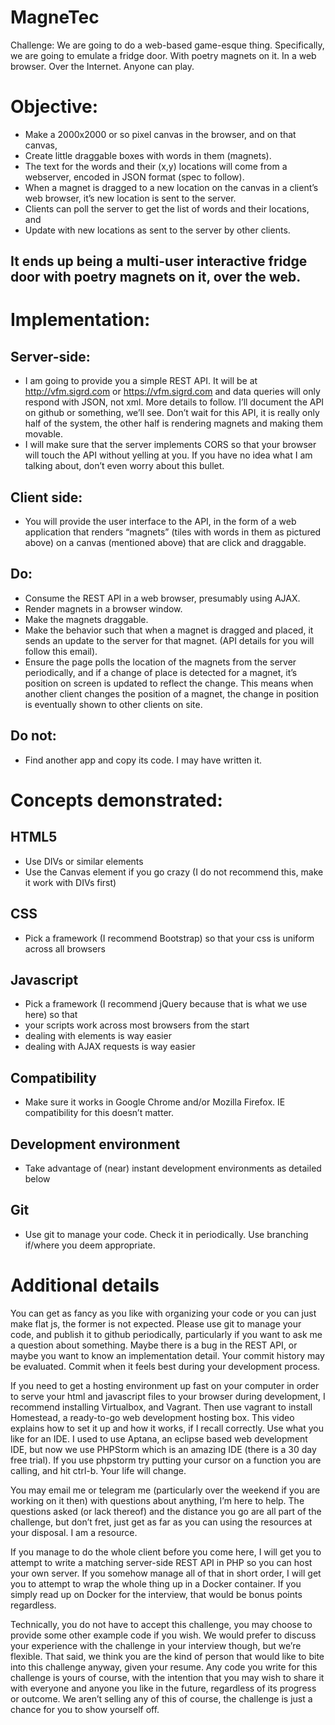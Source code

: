 # MagneTec

Challenge:
We are going to do a web-based game-esque thing. Specifically, we are going to emulate a fridge door. With poetry magnets on it. In a web browser. Over the Internet. Anyone can play.

# Objective:
* Make a 2000x2000 or so pixel canvas in the browser, and on that canvas, 
* Create little draggable boxes with words in them (magnets). 
* The text for the words and their (x,y) locations will come from a webserver, encoded in JSON format (spec to follow).
* When a magnet is dragged to a new location on the canvas in a client’s web browser, it’s new location is sent to the server.
* Clients can poll the server to get the list of words and their locations, and 
* Update with new locations as sent to the server by other clients.
## It ends up being a multi-user interactive fridge door with poetry magnets on it, over the web.
 
# Implementation:
## Server-side:
* I am going to provide you a simple REST API. It will be at http://vfm.sigrd.com or https://vfm.sigrd.com and data queries will only respond with JSON, not xml. More details to follow. I’ll document the API on github or something, we’ll see. Don’t wait for this API, it is really only half of the system, the other half is rendering magnets and making them movable.
* I will make sure that the server implements CORS so that your browser will touch the API without yelling at you. If you have no idea what I am talking about, don’t even worry about this bullet.
## Client side:
* You will provide the user interface to the API, in the form of a web application that renders “magnets” (tiles with words in them as pictured above) on a canvas (mentioned above) that are click and draggable.
## Do:
* Consume the REST API in a web browser, presumably using AJAX.
* Render magnets in a browser window.
* Make the magnets draggable.
* Make the behavior such that when a magnet is dragged and placed, it sends an update to the server for that magnet. (API details for you will follow this email).
* Ensure the page polls the location of the magnets from the server periodically, and if a change of place is detected for a magnet, it’s position on screen is updated to reflect the change. This means when another client changes the position of a magnet, the change in position is eventually shown to other clients on site.
## Do not:
* Find another app and copy its code. I may have written it.
# Concepts demonstrated:
## HTML5
* Use DIVs or similar elements
* Use the Canvas element if you go crazy (I do not recommend this, make it work with DIVs first)
## CSS
* Pick a framework (I recommend Bootstrap) so that your css is uniform across all browsers
## Javascript
* Pick a framework (I recommend jQuery because that is what we use here) so that
 * your scripts work across most browsers from the start
 * dealing with elements is way easier
 * dealing with AJAX requests is way easier
## Compatibility
* Make sure it works in Google Chrome and/or Mozilla Firefox. IE compatibility for this doesn’t matter.
## Development environment
* Take advantage of (near) instant development environments as detailed below
## Git
* Use git to manage your code. Check it in periodically. Use branching if/where you deem appropriate.
# Additional details
You can get as fancy as you like with organizing your code or you can just make flat js, the former is not expected. Please use git to manage your code, and publish it to github periodically, particularly if you want to ask me a question about something. Maybe there is a bug in the REST API, or maybe you want to know an implementation detail. Your commit history may be evaluated. Commit when it feels best during your development process.
 
If you need to get a hosting environment up fast on your computer in order to serve your html and javascript files to your browser during development, I recommend installing Virtualbox, and Vagrant. Then use vagrant to install Homestead, a ready-to-go web development hosting box. This video explains how to set it up and how it works, if I recall correctly. Use what you like for an IDE. I used to use Aptana, an eclipse based web development IDE, but now we use PHPStorm which is an amazing IDE (there is a 30 day free trial). If you use phpstorm try putting your cursor on a function you are calling, and hit ctrl-b. Your life will change.
 
You may email me or telegram me (particularly over the weekend if you are working on it then) with questions about anything, I’m here to help. The questions asked (or lack thereof) and the distance you go are all part of the challenge, but don’t fret, just get as far as you can using the resources at your disposal. I am a resource.
 
If you manage to do the whole client before you come here, I will get you to attempt to write a matching server-side REST API in PHP so you can host your own server. If you somehow manage all of that in short order, I will get you to attempt to wrap the whole thing up in a Docker container. If you simply read up on Docker for the interview, that would be bonus points regardless.
 
Technically, you do not have to accept this challenge, you may choose to provide some other example code if you wish. We would prefer to discuss your experience with the challenge in your interview though, but we’re flexible. That said, we think you are the kind of person that would like to bite into this challenge anyway, given your resume. Any code you write for this challenge is yours of course, with the intention that you may wish to share it with everyone and anyone you like in the future, regardless of its progress or outcome. We aren’t selling any of this of course, the challenge is just a chance for you to show yourself off.
